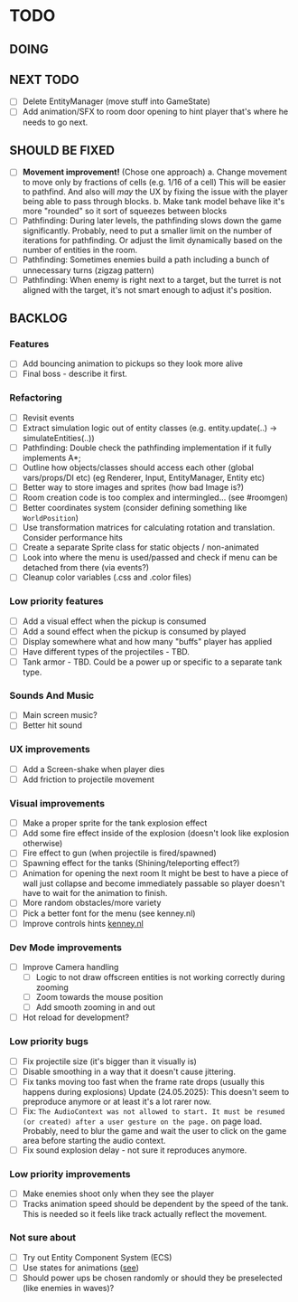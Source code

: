 # TODO

## DOING

## NEXT TODO
- [ ] Delete EntityManager (move stuff into GameState)
- [ ] Add animation/SFX to room door opening to hint player that's where he needs to go next.

## SHOULD BE FIXED
- [ ] **Movement improvement!** (Chose one approach)
    a. Change movement to move only by fractions of cells (e.g. 1/16 of a cell)
        This will be easier to pathfind. And also will *may* the UX by fixing the issue with the player being able to pass through blocks.
    b. Make tank model behave like it's more "rounded" so it sort of squeezes between blocks
- [ ] Pathfinding: During later levels, the pathfinding slows down the game significantly.
      Probably, need to put a smaller limit on the number of iterations for
      pathfinding. Or adjust the limit dynamically based on the number of entities
      in the room.
- [ ] Pathfinding: Sometimes enemies build a path including a bunch of unnecessary turns (zigzag pattern)
- [ ] Pathfinding: When enemy is right next to a target, but the turret is not aligned with the target, it's not smart enough to adjust it's position.

## BACKLOG

### Features
- [ ] Add bouncing animation to pickups so they look more alive
- [ ] Final boss - describe it first.

### Refactoring
- [ ] Revisit events
- [ ] Extract simulation logic out of entity classes (e.g. entity.update(..) -> simulateEntities(..))
- [ ] Pathfinding: Double check the pathfinding implementation if it fully implements A*;
- [ ] Outline how objects/classes should access each other (global vars/props/DI etc) (eg Renderer, Input, EntityManager, Entity etc)
- [ ] Better way to store images and sprites (how bad Image is?)
- [ ] Room creation code is too complex and intermingled... (see #roomgen)
- [ ] Better coordinates system (consider defining something like `WorldPosition`)
- [ ] Use transformation matrices for calculating rotation and translation. Consider performance hits
- [ ] Create a separate Sprite class for static objects / non-animated
- [ ] Look into where the menu is used/passed and check if menu can be detached from there (via events?)
- [ ] Cleanup color variables (.css and .color files)

### Low priority features
- [ ] Add a visual effect when the pickup is consumed
- [ ] Add a sound effect when the pickup is consumed by played
- [ ] Display somewhere what and how many "buffs" player has applied
- [ ] Have different types of the projectiles - TBD.
- [ ] Tank armor - TBD. Could be a power up or specific to a separate tank type.

### Sounds And Music
- [ ] Main screen music?
- [ ] Better hit sound

### UX improvements
- [ ] Add a Screen-shake when player dies
- [ ] Add friction to projectile movement

### Visual improvements
- [ ] Make a proper sprite for the tank explosion effect
- [ ] Add some fire effect inside of the explosion (doesn't look like explosion otherwise)
- [ ] Fire effect to gun (when projectile is fired/spawned)
- [ ] Spawning effect for the tanks (Shining/teleporting effect?)
- [ ] Animation for opening the next room
      It might be best to have a piece of wall just collapse and become immediately passable so player doesn't have to wait for the animation to finish.
- [ ] More random obstacles/more variety
- [ ] Pick a better font for the menu (see kenney.nl)
- [ ] Improve controls hints [kenney.nl](https://kenney.nl/assets/input-prompts)

### Dev Mode improvements
- [ ] Improve Camera handling
    - [ ] Logic to not draw offscreen entities is not working correctly during zooming
    - [ ] Zoom towards the mouse position
    - [ ] Add smooth zooming in and out
- [ ] Hot reload for development?

### Low priority bugs
- [ ] Fix projectile size (it's bigger than it visually is)
- [ ] Disable smoothing in a way that it doesn't cause jittering.
- [ ] Fix tanks moving too fast when the frame rate drops (usually this happens during explosions)
      Update (24.05.2025): This doesn't seem to preproduce anymore or at least it's a lot rarer now.
- [ ] Fix: `The AudioContext was not allowed to start. It must be resumed (or created) after a user gesture on the page.` on page load.
      Probably, need to blur the game and wait the user to click on the game area before starting the audio context.
- [ ] Fix sound explosion delay - not sure it reproduces anymore.

### Low priority improvements
- [ ] Make enemies shoot only when they see the player
- [ ] Tracks animation speed should be dependent by the speed of the tank.
      This is needed so it feels like track actually reflect the movement.

### Not sure about
- [ ] Try out Entity Component System (ECS)
- [ ] Use states for animations ([see](https://www.youtube.com/watch?v=e3LGFrHqqiI))
- [ ] Should power ups be chosen randomly or should they be preselected (like enemies in waves)?

